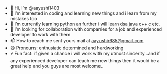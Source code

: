 - 👋 Hi, I’m @aayushi1403
- 👀 I’m interested in coding and learning new things and i learn from my mistakes too
- 🌱 I’m currently learning python an further i will learn dsa java c++ c etc. 
- 💞️ I’m looking for collaboration with companies for a job and experienced developer to work with them
- 📫 How to reach me sent yours mail at aayushir685@gmail.com
- 😄 Pronouns: enthusiatic determined and hardworking
- ⚡ Fun fact: if given a chance i will work with my utmost sincerity...and if any experienced developer can teach me new things then it would be a great help and you guys are most welcome..

<!---
aayushi1403/aayushi1403 is a ✨ special ✨ repository because its `README.md` (this file) appears on your GitHub profile.
You can click the Preview link to take a look at your changes.
--->

